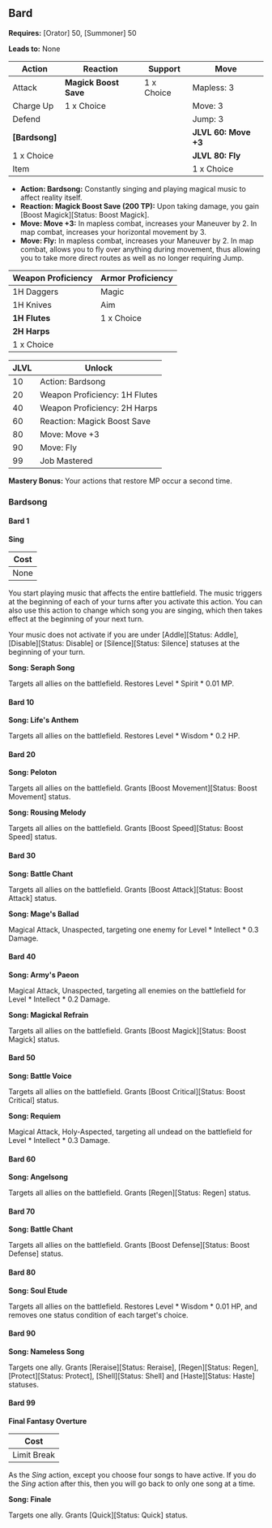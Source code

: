 ## Bard

**Requires:** [Orator] 50, [Summoner] 50

**Leads to:** None

| Action    | Reaction           | Support       | Move |
| ---       | ---                | ---           | ---  |
| Attack    | **Magick Boost Save** | 1 x Choice | Mapless: 3
| Charge Up | 1 x Choice         |               | Move: 3
| Defend    |                    |               | Jump: 3
| **[Bardsong]** |               |               | **JLVL 60: Move +3**
| 1 x Choice |                   |               | **JLVL 80: Fly**
| Item      |                    |               | 1 x Choice

- **Action: Bardsong:** Constantly singing and playing magical music to affect reality itself.
- **Reaction: Magick Boost Save (200 TP):** Upon taking damage, you gain [Boost Magick][Status: Boost Magick].
- **Move: Move +3:** In mapless combat, increases your Maneuver by 2. In map combat, increases your horizontal movement by 3.
- **Move: Fly:** In mapless combat, increases your Maneuver by 2. In map combat, allows you to fly over anything during movement, thus allowing you to take more direct routes as well as no longer requiring Jump.

| Weapon Proficiency | Armor Proficiency |
| ---                | ---               |
| 1H Daggers         | Magic
| 1H Knives          | Aim
| **1H Flutes**      | 1 x Choice
| **2H Harps**       |
| 1 x Choice         |

| JLVL | Unlock |
| ---  | ---    |
| 10 | Action: Bardsong
| 20 | Weapon Proficiency: 1H Flutes
| 40 | Weapon Proficiency: 2H Harps
| 60 | Reaction: Magick Boost Save
| 80 | Move: Move +3
| 90 | Move: Fly
| 99 | Job Mastered

**Mastery Bonus:** Your actions that restore MP occur a second time.

### Bardsong

#### Bard 1

**Sing**

| Cost |
| ---  |
| None |

You start playing music that affects the entire battlefield. The music triggers at the beginning of each of your turns after you activate this action. You can also use this action to change which song you are singing, which then takes effect at the beginning of your next turn.

Your music does not activate if you are under [Addle][Status: Addle], [Disable][Status: Disable] or [Silence][Status: Silence] statuses at the beginning of your turn.

**Song: Seraph Song**

Targets all allies on the battlefield. Restores Level * Spirit * 0.01 MP.

#### Bard 10

**Song: Life's Anthem**

Targets all allies on the battlefield. Restores Level * Wisdom * 0.2 HP.

#### Bard 20

**Song: Peloton**

Targets all allies on the battlefield. Grants [Boost Movement][Status: Boost Movement] status.

**Song: Rousing Melody**

Targets all allies on the battlefield. Grants [Boost Speed][Status: Boost Speed] status.

#### Bard 30

**Song: Battle Chant**

Targets all allies on the battlefield. Grants [Boost Attack][Status: Boost Attack] status.

**Song: Mage's Ballad**

Magical Attack, Unaspected, targeting one enemy for Level * Intellect * 0.3 Damage.

#### Bard 40

**Song: Army's Paeon**

Magical Attack, Unaspected, targeting all enemies on the battlefield for Level * Intellect * 0.2 Damage.

**Song: Magickal Refrain**

Targets all allies on the battlefield. Grants [Boost Magick][Status: Boost Magick] status.

#### Bard 50

**Song: Battle Voice**

Targets all allies on the battlefield. Grants [Boost Critical][Status: Boost Critical] status.

**Song: Requiem**

Magical Attack, Holy-Aspected, targeting all undead on the battlefield for Level * Intellect * 0.3 Damage.

#### Bard 60

**Song: Angelsong**

Targets all allies on the battlefield. Grants [Regen][Status: Regen] status.

#### Bard 70

**Song: Battle Chant**

Targets all allies on the battlefield. Grants [Boost Defense][Status: Boost Defense] status.

#### Bard 80

**Song: Soul Etude**

Targets all allies on the battlefield. Restores Level * Wisdom * 0.01 HP, and removes one status condition of each target's choice.

#### Bard 90

**Song: Nameless Song**

Targets one ally. Grants [Reraise][Status: Reraise], [Regen][Status: Regen], [Protect][Status: Protect], [Shell][Status: Shell] and [Haste][Status: Haste] statuses.

#### Bard 99

**Final Fantasy Overture**

| Cost |
| ---  |
| Limit Break |

As the _Sing_ action, except you choose four songs to have active. If you do the _Sing_ action after this, then you will go back to only one song at a time.

**Song: Finale**

Targets one ally. Grants [Quick][Status: Quick] status.
